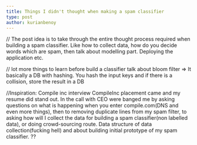 ```yaml
---
title: Things I didn't thought when making a spam classifier
type: post
author: kurianbenoy
---
```


// The post idea is to take through the entire thought process required when building a spam classifier. Like how to
collect data, how do you decide words which are spam, then talk about modelling part. Deploying the application etc.


// lot more things to learn before build a classifier
talk about bloom filter
=> It basically a DB with hashing. You hash the input keys and if there is a collision, store the result in a DB


//Inspiration: Compile inc interview
CompileInc placement came and my resume did stand out. In the call with CEO were banged me by asking questions on what is happening when you enter compile.com(DNS and even more things), then to removing duplicate lines from my spam filter, to asking how will I collect the data for building a spam classifier(non labelled data), or doing crowd-sourcing route. Data structure of data collection(fucking hell) and about building initial prototype of my spam classifier.
??


